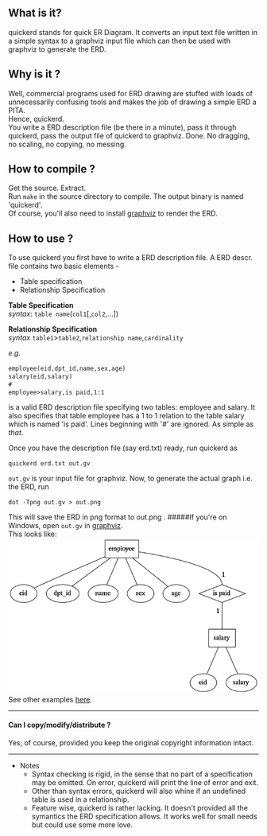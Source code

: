 What is it?
-----
quickerd stands for quick ER Diagram.
It converts an input text file written in a simple syntax to a graphviz input file which can then be used with graphviz to generate the ERD.

Why is it ?
----
Well, commercial programs used for ERD drawing are stuffed with loads of unnecessarily confusing tools and makes the job of drawing  a simple ERD a PITA.  
Hence, quickerd.  
You write a ERD description file (be there in a minute), pass it through quickerd, pass the output file of quickerd to graphviz. Done.
No dragging, no scaling, no copying, no messing. 

How to compile ?
--
Get the source. Extract.  
Run `make` in the source directory to compile. The output binary is named 'quickerd'.  
Of course, you'll also need to install [graphviz](http://www.graphviz.org/Download_windows.php) to render the ERD.

How to use ?
---
To use quickerd you first have to write a ERD description file.
A ERD descr. file contains two basic elements - 
* Table specification
* Relationship Specification

**Table Specification**  
*syntax*: `table name`(`col1`[,`col2`,...])  

**Relationship Specification**  
*syntax* `table1`>`table2`,`relationship name`,`cardinality`

*e.g.*
```
employee(eid,dpt_id,name,sex,age)
salary(eid,salary)
#
employee>salary,is paid,1:1
```
is a valid ERD description file specifying two tables: employee and salary. It also specifies that table employee has a 1 to 1 relation to the table salary which is named 'is paid'.
Lines beginning with '#' are ignored.
As simple as *that*.

Once you have the description file (say erd.txt) ready, run quickerd as
```
quickerd erd.txt out.gv
```
`out.gv` is your input file for graphviz. Now, to generate the actual graph i.e. the ERD, run
```
dot -Tpng out.gv > out.png
```
This will save the ERD in png format to out.png .
#####If you're on Windows, open `out.gv` in [graphviz](http://www.graphviz.org/Download_windows.php).  
This looks like:![This looks like :](https://raw.githubusercontent.com/0pointr/quickerd/master/Examples/simple.png)  
See other examples [here](https://github.com/0pointr/quickerd/tree/master/Examples).  

---
#### Can I copy/modify/distribute ?
Yes, of course, provided you keep the original copyright information intact.  
___
* Notes
  * Syntax checking is rigid, in the sense that no part of a specification may be omitted. On error, quickerd will print the line of error and exit.
  * Other than syntax errors, quickerd will also whine if an undefined table is used in a relationship.
  * Feature wise, quickerd is rather lacking. It doesn't provided all the symantics the ERD specification allows. It works well for small needs but could use some more love.
